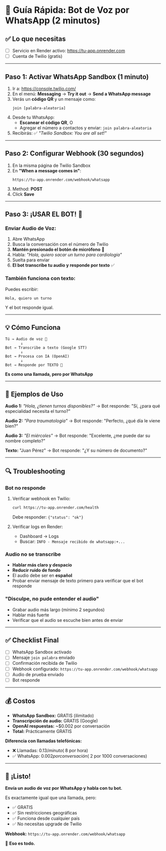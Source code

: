 # 💬 Guía Rápida: Bot de Voz por WhatsApp (2 minutos)

## ✅ Lo que necesitas
- [ ] Servicio en Render activo: https://tu-app.onrender.com
- [ ] Cuenta de Twilio (gratis)

---

## Paso 1: Activar WhatsApp Sandbox (1 minuto)

1. Ir a: https://console.twilio.com/
2. En el menú: **Messaging** → **Try it out** → **Send a WhatsApp message**
3. Verás un **código QR** y un mensaje como:
   ```
   join [palabra-aleatoria]
   ```
4. Desde tu WhatsApp:
   - **Escanear el código QR**, O
   - Agregar el número a contactos y enviar: `join palabra-aleatoria`
5. Recibirás: ✅ *"Twilio Sandbox: You are all set!"*

---

## Paso 2: Configurar Webhook (30 segundos)

1. En la misma página de Twilio Sandbox
2. En **"When a message comes in"**:
   ```
   https://tu-app.onrender.com/webhook/whatsapp
   ```
3. Method: **POST**
4. Click **Save**

---

## Paso 3: ¡USAR EL BOT! 🎉

### Enviar Audio de Voz:

1. Abre WhatsApp
2. Busca la conversación con el número de Twilio
3. **Mantén presionado el botón de micrófono** 🎤
4. Habla: *"Hola, quiero sacar un turno para cardiología"*
5. Suelta para enviar
6. **El bot transcribe tu audio y responde por texto** ✅

### También funciona con texto:

Puedes escribir:
```
Hola, quiero un turno
```

Y el bot responde igual.

---

## 💡 Cómo Funciona

```
Tú → Audio de voz 🎤
       ↓
Bot → Transcribe a texto (Google STT)
       ↓
Bot → Procesa con IA (OpenAI)
       ↓
Bot → Responde por TEXTO 💬
```

**Es como una llamada, pero por WhatsApp**

---

## 🎯 Ejemplos de Uso

**Audio 1:** *"Hola, ¿tienen turnos disponibles?"*
→ Bot responde: "Sí, ¿para qué especialidad necesita el turno?"

**Audio 2:** *"Para traumatología"*
→ Bot responde: "Perfecto, ¿qué día le viene bien?"

**Audio 3:** *"El miércoles"*
→ Bot responde: "Excelente, ¿me puede dar su nombre completo?"

**Texto:** "Juan Pérez"
→ Bot responde: "¿Y su número de documento?"

---

## 🔍 Troubleshooting

### Bot no responde

1. Verificar webhook en Twilio:
   ```bash
   curl https://tu-app.onrender.com/health
   ```
   Debe responder: `{"status": "ok"}`

2. Verificar logs en Render:
   - Dashboard → Logs
   - Buscar: `INFO - Mensaje recibido de whatsapp:+...`

### Audio no se transcribe

- **Hablar más claro y despacio**
- **Reducir ruido de fondo**
- El audio debe ser en **español**
- Probar enviar mensaje de texto primero para verificar que el bot responde

### "Disculpe, no pude entender el audio"

- Grabar audio más largo (mínimo 2 segundos)
- Hablar más fuerte
- Verificar que el audio se escuche bien antes de enviar

---

## ✅ Checklist Final

- [ ] WhatsApp Sandbox activado
- [ ] Mensaje `join palabra` enviado
- [ ] Confirmación recibida de Twilio
- [ ] Webhook configurado: `https://tu-app.onrender.com/webhook/whatsapp`
- [ ] Audio de prueba enviado
- [ ] Bot responde

---

## 💰 Costos

- **WhatsApp Sandbox:** GRATIS (ilimitado)
- **Transcripción de audio:** GRATIS (Google)
- **OpenAI respuestas:** ~$0.002 por conversación
- **Total:** Prácticamente GRATIS

**Diferencia con llamadas telefónicas:**
- ❌ Llamadas: $0.13/minuto (~$8 por hora)
- ✅ WhatsApp: $0.002 por conversación (~$2 por 1000 conversaciones)

---

## 🎉 ¡Listo!

**Envía un audio de voz por WhatsApp y habla con tu bot.**

Es exactamente igual que una llamada, pero:
- ✅ GRATIS
- ✅ Sin restricciones geográficas
- ✅ Funciona desde cualquier país
- ✅ No necesitas upgrade de Twilio

**Webhook:** `https://tu-app.onrender.com/webhook/whatsapp`

🚀 **Eso es todo.**
